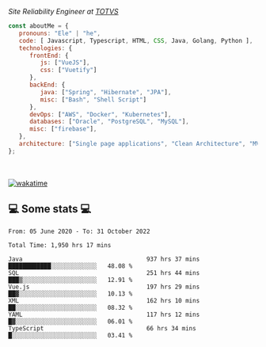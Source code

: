 <p><em>Site Reliability Engineer at <a href="https://www.totvs.com/">TOTVS</a></br>
</em></p>


```javascript
const aboutMe = {
   pronouns: "Ele" | "he",
   code: [ Javascript, Typescript, HTML, CSS, Java, Golang, Python ],
   technologies: {
      frontEnd: {
         js: ["VueJS"],
         css: ["Vuetify"]
      },
      backEnd: {
         java: ["Spring", "Hibernate", "JPA"],
         misc: ["Bash", "Shell Script"]
      },
      devOps: ["AWS", "Docker", "Kubernetes"],
      databases: ["Oracle", "PostgreSQL", "MySQL"],
      misc: ["firebase"],
   },
   architecture: ["Single page applications", "Clean Architecture", "MVC", "Microservices"],
};
```
</br></br>
[![wakatime](https://wakatime.com/badge/user/a3a8ed06-d304-4d6b-bc86-4adc418cdea7.svg)](https://wakatime.com/@a3a8ed06-d304-4d6b-bc86-4adc418cdea7)
<h2>💻 Some stats 💻</h2>

<!--START_SECTION:waka-->

```text
From: 05 June 2020 - To: 31 October 2022

Total Time: 1,950 hrs 17 mins

Java                                   937 hrs 37 mins ████████████░░░░░░░░░░░░░   48.08 %
SQL                                    251 hrs 44 mins ███▒░░░░░░░░░░░░░░░░░░░░░   12.91 %
Vue.js                                 197 hrs 29 mins ██▓░░░░░░░░░░░░░░░░░░░░░░   10.13 %
XML                                    162 hrs 10 mins ██░░░░░░░░░░░░░░░░░░░░░░░   08.32 %
YAML                                   117 hrs 12 mins █▓░░░░░░░░░░░░░░░░░░░░░░░   06.01 %
TypeScript                             66 hrs 34 mins  █░░░░░░░░░░░░░░░░░░░░░░░░   03.41 %
```

<!--END_SECTION:waka-->
